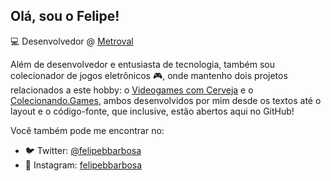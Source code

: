 ## Olá, sou o Felipe! 

💻 Desenvolvedor @ [Metroval](https://metroval.com.br)

Além de desenvolvedor e entusiasta de tecnologia, também sou colecionador de jogos eletrônicos 🎮, onde mantenho dois projetos relacionados a este hobby: o [Videogames com Cerveja](https://www.vgscomcerveja.com.br) e o [Colecionando.Games](https://colecionando.games), ambos desenvolvidos por mim desde os textos até o layout e o código-fonte, que inclusive, estão abertos aqui no GitHub! 

Você também pode me encontrar no:

- 🐦 Twitter: [@felipebbarbosa](https://www.twitter.com/felipebbarbosa)
- 📸 Instagram: [felipebbarbosa](https://www.instagram.com/felipebbarbosa)



